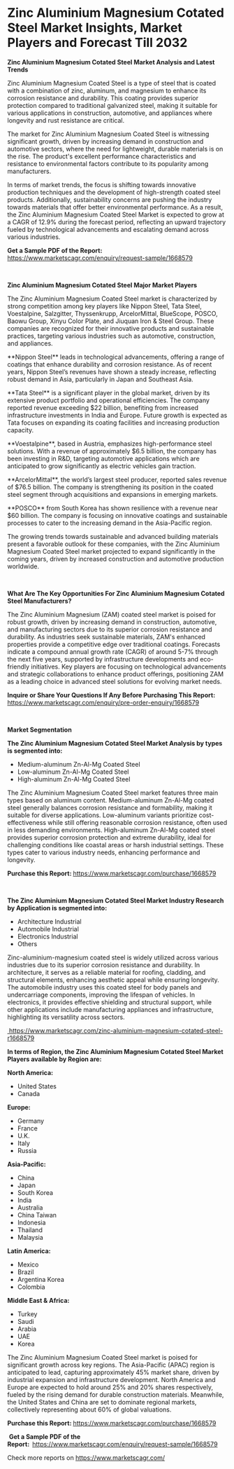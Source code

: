 <p><h1>Zinc Aluminium Magnesium Cotated Steel Market Insights, Market Players and Forecast Till 2032</h1></p><p><strong>Zinc Aluminium Magnesium Cotated Steel Market Analysis and Latest Trends</strong></p>
<p><p>Zinc Aluminium Magnesium Coated Steel is a type of steel that is coated with a combination of zinc, aluminum, and magnesium to enhance its corrosion resistance and durability. This coating provides superior protection compared to traditional galvanized steel, making it suitable for various applications in construction, automotive, and appliances where longevity and rust resistance are critical. </p><p>The market for Zinc Aluminium Magnesium Coated Steel is witnessing significant growth, driven by increasing demand in construction and automotive sectors, where the need for lightweight, durable materials is on the rise. The product's excellent performance characteristics and resistance to environmental factors contribute to its popularity among manufacturers. </p><p>In terms of market trends, the focus is shifting towards innovative production techniques and the development of high-strength coated steel products. Additionally, sustainability concerns are pushing the industry towards materials that offer better environmental performance. As a result, the Zinc Aluminium Magnesium Coated Steel Market is expected to grow at a CAGR of 12.9% during the forecast period, reflecting an upward trajectory fueled by technological advancements and escalating demand across various industries.</p></p>
<p><strong>Get a Sample PDF of the Report:&nbsp;</strong> <a href="https://www.marketscagr.com/enquiry/request-sample/1668579?utm_campaign=3562&utm_medium=2&utm_source=Github&utm_content=ia&utm_term=07042025&utm_id=zinc-aluminium-magnesium-cotated-steel">https://www.marketscagr.com/enquiry/request-sample/1668579</a></p>
<p>&nbsp;</p>
<p><strong>Zinc Aluminium Magnesium Cotated Steel Major Market Players</strong></p>
<p><p>The Zinc Aluminium Magnesium Coated Steel market is characterized by strong competition among key players like Nippon Steel, Tata Steel, Voestalpine, Salzgitter, Thyssenkrupp, ArcelorMittal, BlueScope, POSCO, Baowu Group, Xinyu Color Plate, and Jiuquan Iron & Steel Group. These companies are recognized for their innovative products and sustainable practices, targeting various industries such as automotive, construction, and appliances.</p><p>**Nippon Steel** leads in technological advancements, offering a range of coatings that enhance durability and corrosion resistance. As of recent years, Nippon Steel’s revenues have shown a steady increase, reflecting robust demand in Asia, particularly in Japan and Southeast Asia.</p><p>**Tata Steel** is a significant player in the global market, driven by its extensive product portfolio and operational efficiencies. The company reported revenue exceeding $22 billion, benefiting from increased infrastructure investments in India and Europe. Future growth is expected as Tata focuses on expanding its coating facilities and increasing production capacity.</p><p>**Voestalpine**, based in Austria, emphasizes high-performance steel solutions. With a revenue of approximately $6.5 billion, the company has been investing in R&D, targeting automotive applications which are anticipated to grow significantly as electric vehicles gain traction.</p><p>**ArcelorMittal**, the world’s largest steel producer, reported sales revenue of $76.5 billion. The company is strengthening its position in the coated steel segment through acquisitions and expansions in emerging markets.</p><p>**POSCO** from South Korea has shown resilience with a revenue near $60 billion. The company is focusing on innovative coatings and sustainable processes to cater to the increasing demand in the Asia-Pacific region.</p><p>The growing trends towards sustainable and advanced building materials present a favorable outlook for these companies, with the Zinc Aluminium Magnesium Coated Steel market projected to expand significantly in the coming years, driven by increased construction and automotive production worldwide.</p></p>
<p>&nbsp;</p>
<p><strong>What Are The Key Opportunities For Zinc Aluminium Magnesium Cotated Steel Manufacturers?</strong></p>
<p><p>The Zinc Aluminium Magnesium (ZAM) coated steel market is poised for robust growth, driven by increasing demand in construction, automotive, and manufacturing sectors due to its superior corrosion resistance and durability. As industries seek sustainable materials, ZAM's enhanced properties provide a competitive edge over traditional coatings. Forecasts indicate a compound annual growth rate (CAGR) of around 5-7% through the next five years, supported by infrastructure developments and eco-friendly initiatives. Key players are focusing on technological advancements and strategic collaborations to enhance product offerings, positioning ZAM as a leading choice in advanced steel solutions for evolving market needs.</p></p>
<p><strong>Inquire or Share Your Questions If Any Before Purchasing This Report:</strong> <a href="https://www.marketscagr.com/enquiry/pre-order-enquiry/1668579?utm_campaign=3562&utm_medium=2&utm_source=Github&utm_content=ia&utm_term=07042025&utm_id=zinc-aluminium-magnesium-cotated-steel">https://www.marketscagr.com/enquiry/pre-order-enquiry/1668579</a></p>
<p>&nbsp;</p>
<p><strong>Market Segmentation</strong></p>
<p><strong>The Zinc Aluminium Magnesium Cotated Steel Market Analysis by types is segmented into:</strong></p>
<p><ul><li>Medium-aluminum Zn-Al-Mg Coated Steel</li><li>Low-aluminum Zn-Al-Mg Coated Steel</li><li>High-aluminum Zn-Al-Mg Coated Steel</li></ul></p>
<p><p>The Zinc Aluminium Magnesium Coated Steel market features three main types based on aluminum content. Medium-aluminum Zn-Al-Mg coated steel generally balances corrosion resistance and formability, making it suitable for diverse applications. Low-aluminum variants prioritize cost-effectiveness while still offering reasonable corrosion resistance, often used in less demanding environments. High-aluminum Zn-Al-Mg coated steel provides superior corrosion protection and extreme durability, ideal for challenging conditions like coastal areas or harsh industrial settings. These types cater to various industry needs, enhancing performance and longevity.</p></p>
<p><strong>Purchase this Report:&nbsp;</strong><a href="https://www.marketscagr.com/purchase/1668579?utm_campaign=3562&utm_medium=2&utm_source=Github&utm_content=ia&utm_term=07042025&utm_id=zinc-aluminium-magnesium-cotated-steel">https://www.marketscagr.com/purchase/1668579</a></p>
<p>&nbsp;</p>
<p><strong>The Zinc Aluminium Magnesium Cotated Steel Market Industry Research by Application is segmented into:</strong></p>
<p><ul><li>Architecture Industrial</li><li>Automobile Industrial</li><li>Electronics Industrial</li><li>Others</li></ul></p>
<p><p>Zinc-aluminium-magnesium coated steel is widely utilized across various industries due to its superior corrosion resistance and durability. In architecture, it serves as a reliable material for roofing, cladding, and structural elements, enhancing aesthetic appeal while ensuring longevity. The automobile industry uses this coated steel for body panels and undercarriage components, improving the lifespan of vehicles. In electronics, it provides effective shielding and structural support, while other applications include manufacturing appliances and infrastructure, highlighting its versatility across sectors.</p></p>
<p><a href="https://www.marketscagr.com/zinc-aluminium-magnesium-cotated-steel-r1668579?utm_campaign=3562&utm_medium=2&utm_source=Github&utm_content=ia&utm_term=07042025&utm_id=zinc-aluminium-magnesium-cotated-steel">&nbsp;https://www.marketscagr.com/zinc-aluminium-magnesium-cotated-steel-r1668579</a></p>
<p><strong>In terms of Region, the Zinc Aluminium Magnesium Cotated Steel Market Players available by Region are:</strong></p>
<p>
    <p> <strong> North America: </strong>
        <ul>
            <li>United States</li>
            <li>Canada</li>
        </ul>
        </p> 
    <p> <strong> Europe: </strong>
        <ul>
            <li>Germany</li>
            <li>France</li>
            <li>U.K.</li>
            <li>Italy</li>
            <li>Russia</li>
        </ul>
        </p> 
    <p> <strong> Asia-Pacific: </strong>
        <ul>
            <li>China</li>
            <li>Japan</li>
            <li>South Korea</li>
            <li>India</li>
            <li>Australia</li>
            <li>China Taiwan</li>
            <li>Indonesia</li>
            <li>Thailand</li>
            <li>Malaysia</li>
        </ul>
        </p> 
    <p> <strong> Latin America: </strong>
        <ul>
            <li>Mexico</li>
            <li>Brazil</li>
            <li>Argentina Korea</li>
            <li>Colombia</li>
        </ul>
        </p> 
    <p> <strong> Middle East & Africa: </strong>
        <ul>
            <li>Turkey</li>
            <li>Saudi</li>
            <li>Arabia</li>
            <li>UAE</li>
            <li>Korea</li>
        </ul>
    </p>
    </p>
<p><p>The Zinc Aluminium Magnesium Coated Steel market is poised for significant growth across key regions. The Asia-Pacific (APAC) region is anticipated to lead, capturing approximately 45% market share, driven by industrial expansion and infrastructure development. North America and Europe are expected to hold around 25% and 20% shares respectively, fueled by the rising demand for durable construction materials. Meanwhile, the United States and China are set to dominate regional markets, collectively representing about 60% of global valuations.</p></p>
<p><strong>Purchase this Report: </strong><a href="https://www.marketscagr.com/purchase/1668579?utm_campaign=3562&utm_medium=2&utm_source=Github&utm_content=ia&utm_term=07042025&utm_id=zinc-aluminium-magnesium-cotated-steel">https://www.marketscagr.com/purchase/1668579</a></p>
<p>&nbsp;<strong>Get a Sample PDF of the Report:&nbsp;&nbsp;</strong><a href="https://www.marketscagr.com/enquiry/request-sample/1668579?utm_campaign=3562&utm_medium=2&utm_source=Github&utm_content=ia&utm_term=07042025&utm_id=zinc-aluminium-magnesium-cotated-steel">https://www.marketscagr.com/enquiry/request-sample/1668579</a></p>
<p><strong></strong></p>
<p>Check more reports on <a href="https://www.marketscagr.com/?utm_campaign=3562&utm_medium=2&utm_source=Github&utm_content=ia&utm_term=07042025&utm_id=zinc-aluminium-magnesium-cotated-steel">https://www.marketscagr.com/</a></p>